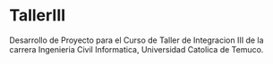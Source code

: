 # TallerIII
Desarrollo de Proyecto para el Curso de Taller de Integracion III de la carrera Ingenieria Civil Informatica, Universidad Catolica de Temuco.
